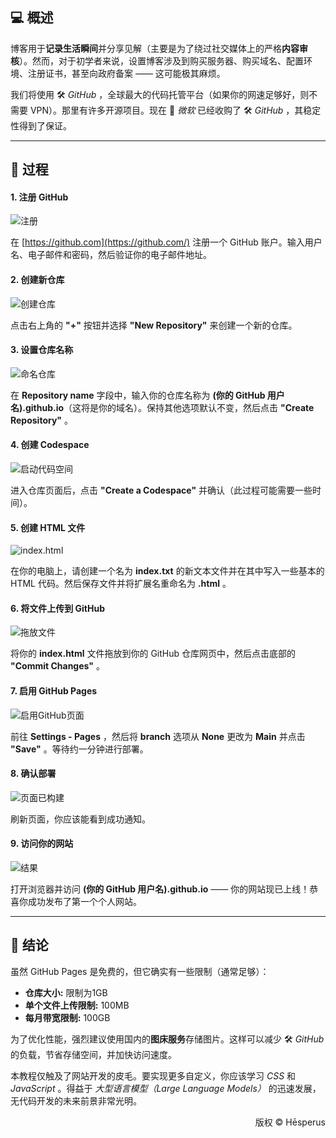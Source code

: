 ## 💻 概述

博客用于**记录生活瞬间**并分享见解（主要是为了绕过社交媒体上的严格**内容审核**）。然而，对于初学者来说，设置博客涉及到购买服务器、购买域名、配置环境、注册证书，甚至向政府备案 —— 这可能极其麻烦。

我们将使用 🛠️ _GitHub_ ，全球最大的代码托管平台（如果你的网速足够好，则不需要 VPN）。那里有许多开源项目。现在 🧰 _微软_ 已经收购了 🛠️ _GitHub_ ，其稳定性得到了保证。

---

## 🧭 过程

#### 1. 注册 GitHub

![注册](https://img1.tucang.cc/api/image/show/113010b318eeb9c8da6403e8c6dc3ce6)

在 [https://github.com](https://github.com/) 注册一个 GitHub 账户。输入用户名、电子邮件和密码，然后验证你的电子邮件地址。

#### 2. 创建新仓库

![创建仓库](https://img1.tucang.cc/api/image/show/bbafb398935a68e8a91fc76d893b6884)

点击右上角的 **"+"** 按钮并选择 **"New Repository"** 来创建一个新的仓库。

#### 3. 设置仓库名称

![命名仓库](https://img1.tucang.cc/api/image/show/ecf97aa545d470aa856933a79412151c)

在 **Repository name** 字段中，输入你的仓库名称为 **(你的 GitHub 用户名).github.io**（这将是你的域名）。保持其他选项默认不变，然后点击 **"Create Repository"** 。

#### 4. 创建 Codespace

![启动代码空间](https://img1.tucang.cc/api/image/show/cd442448e9c358b3e6ffecfdfc68e97c)

进入仓库页面后，点击 **"Create a Codespace"** 并确认（此过程可能需要一些时间）。

#### 5. 创建 HTML 文件

![index.html](https://img1.tucang.cc/api/image/show/86c757b84f344d2c8def335f9de13522)

在你的电脑上，请创建一个名为 **index.txt** 的新文本文件并在其中写入一些基本的 HTML 代码。然后保存文件并将扩展名重命名为 **.html** 。

#### 6. 将文件上传到 GitHub

![拖放文件](https://img1.tucang.cc/api/image/show/912108582d6a5fce0b88db6f7cede887)

将你的 **index.html** 文件拖放到你的 GitHub 仓库网页中，然后点击底部的 **"Commit Changes"** 。

#### 7. 启用 GitHub Pages

![启用GitHub页面](https://img1.tucang.cc/api/image/show/0a3d24dfa120ad0645e33bfcdb7395b8)

前往 **Settings - Pages** ，然后将 **branch** 选项从 **None** 更改为 **Main** 并点击 **"Save"** 。等待约一分钟进行部署。

#### 8. 确认部署

![页面已构建](https://img1.tucang.cc/api/image/show/446ca4a5939cd1c8b29737334b043453)

刷新页面，你应该能看到成功通知。

#### 9. 访问你的网站

![结果](https://img1.tucang.cc/api/image/show/8e94d942d48c21f7dff1ac37ec6c6dba)

打开浏览器并访问 **(你的 GitHub 用户名).github.io** —— 你的网站现已上线！恭喜你成功发布了第一个个人网站。

---

## 📖 结论

虽然 GitHub Pages 是免费的，但它确实有一些限制（通常足够）：

- **仓库大小:** 限制为1GB
- **单个文件上传限制:** 100MB
- **每月带宽限制:** 100GB

为了优化性能，强烈建议使用国内的**图床服务**存储图片。这样可以减少 🛠️ _GitHub_ 的负载，节省存储空间，并加快访问速度。

本教程仅触及了网站开发的皮毛。要实现更多自定义，你应该学习 _CSS_ 和 _JavaScript_ 。得益于 _大型语言模型（Large Language Models）_ 的迅速发展，无代码开发的未来前景非常光明。

<p style="text-align: right;">版权 ©️ Hēsperus</p>